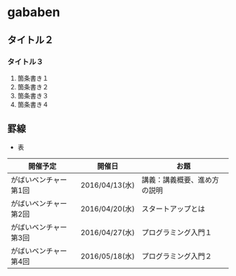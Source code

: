 # gababen
## タイトル２
### タイトル３

1. 箇条書き１
1. 箇条書き２
1. 箇条書き３
1. 箇条書き４

罫線
---

* 表

| 開催予定        | 開催日        | お題 |
|-----------------|---------------|------|
| がばいベンチャー第1回 | 2016/04/13(水) | 講義：講義概要、進め方の説明 |
| がばいベンチャー第2回 | 2016/04/20(水) | スタートアップとは |
| がばいベンチャー第3回 | 2016/04/27(水) | プログラミング入門１ |
| がばいベンチャー第4回 | 2016/05/18(水) | プログラミング入門２ |










